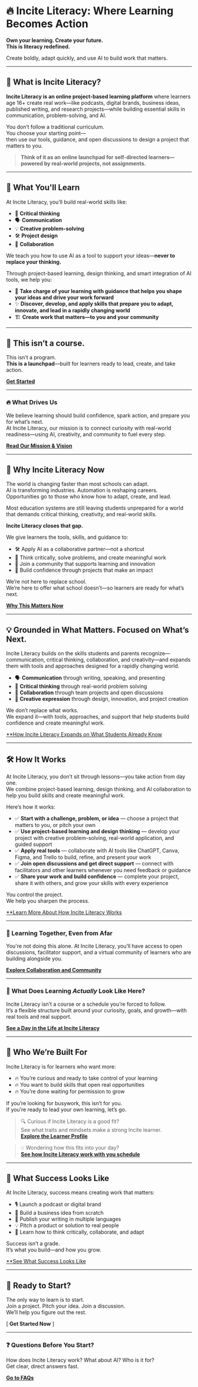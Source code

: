 
# 🔥 Incite Literacy: Where Learning Becomes Action

**Own your learning. Create your future.**  
**This is literacy redefined.**  

Create boldly, adapt quickly, and use AI to build work that matters.

---

## 🧩 What is Incite Literacy?

**Incite Literacy is an online project-based learning platform** where learners age 16+ create real work—like podcasts, digital brands, business ideas, published writing, and research projects—while building essential skills in communication, problem-solving, and AI.

You don’t follow a traditional curriculum.  
You choose your starting point—  
then use our tools, guidance, and open discussions to design a project that matters to you.

> **Think of it as an online launchpad for self-directed learners—powered by real-world projects, not assignments.**

---

## 💪 What You'll Learn

At Incite Literacy, you’ll build real-world skills like:

- 🧠 **Critical thinking**  
- 🗣️ **Communication**  
- 💡 **Creative problem-solving**  
- 🛠️ **Project design**  
- 🤝 **Collaboration**

We teach you how to use AI as a tool to support your ideas—**never to replace your thinking.**

Through project-based learning, design thinking, and smart integration of AI tools, we help you:  
- 🔑 **Take charge of your learning with guidance that helps you shape your ideas and drive your work forward**  
- ✨ **Discover, develop, and apply skills that prepare you to adapt, innovate, and lead in a rapidly changing world**  
- 🏗️ **Create work that matters—to you and your community**  

---

## 🚀 This isn’t a course.  
This isn’t a program.  
**This is a launchpad**—built for learners ready to lead, create, and take action.

[**Get Started**](Getting-started.md)


---
### 🔥 What Drives Us  
We believe learning should build confidence, spark action, and prepare you for what’s next.  
At Incite Literacy, our mission is to connect curiosity with real-world readiness—using AI, creativity, and community to fuel every step.  

[**Read Our Mission & Vision**](Mission-vision.md)

---
## 🧭 Why Incite Literacy Now  

The world is changing faster than most schools can adapt.  
AI is transforming industries. Automation is reshaping careers.  
Opportunities go to those who know how to adapt, create, and lead.  

Most education systems are still leaving students unprepared for a world that demands critical thinking, creativity, and real-world skills.  

**Incite Literacy closes that gap.**  

We give learners the tools, skills, and guidance to:  
- 🛠️ Apply AI as a collaborative partner—not a shortcut  
- 🧠 Think critically, solve problems, and create meaningful work  
- 🤝 Join a community that supports learning and innovation  
- 🚀 Build confidence through projects that make an impact  

We’re not here to replace school.  
We’re here to offer what school doesn’t—so learners are ready for what’s next.  

 [**Why This Matters Now**](Website/Why-incite-literacy-now.md)

---

## 💡 Grounded in What Matters. Focused on What’s Next.  

Incite Literacy builds on the skills students and parents recognize—communication, critical thinking, collaboration, and creativity—and expands them with tools and approaches designed for a rapidly changing world.  

- 🗣️ **Communication** through writing, speaking, and presenting  
- 🧠 **Critical thinking** through real-world problem solving  
- 🤝 **Collaboration** through team projects and open discussions  
- 🎨 **Creative expression** through design, innovation, and project creation  

We don’t replace what works.  
We expand it—with tools, approaches, and support that help students build confidence and create meaningful work.  

[**How Incite Literacy Expands on What Students Already Know](Core-competencies-aligned.md)

---

## 🛠️ How It Works  

At Incite Literacy, you don’t sit through lessons—you take action from day one.  
We combine project-based learning, design thinking, and AI collaboration to help you build skills and create meaningful work.  

Here’s how it works:  
- ✅ **Start with a challenge, problem, or idea** — choose a project that matters to you, or pitch your own  
- ✅ **Use project-based learning and design thinking** — develop your project with creative problem-solving, real-world application, and guided support  
- ✅ **Apply real tools** — collaborate with AI tools like ChatGPT, Canva, Figma, and Trello to build, refine, and present your work  
- ✅ **Join open discussions and get direct support** — connect with facilitators and other learners whenever you need feedback or guidance  
- ✅ **Share your work and build confidence** — complete your project, share it with others, and grow your skills with every experience  

You control the project.  
We help you sharpen the process.  

[**Learn More About How Incite Literacy Works](How-it-works.md)

---

### 🤝 Learning Together, Even from Afar  
You're not doing this alone. At Incite Literacy, you’ll have access to open discussions, facilitator support, and a virtual community of learners who are building alongside you.  

[**Explore Collaboration and Community**](Community-collaboration.md)

---

### 📅 What Does Learning *Actually* Look Like Here?  
Incite Literacy isn’t a course or a schedule you’re forced to follow.  
It’s a flexible structure built around your curiosity, goals, and growth—with real tools and real support.

[**See a Day in the Life at Incite Literacy**](Daily-schedule.md)

---

## 🎯 Who We’re Built For  

Incite Literacy is for learners who want more:  
- 🔥 You’re curious and ready to take control of your learning  
- 🔥 You want to build skills that open real opportunities  
- 🔥 You’re done waiting for permission to grow  

If you’re looking for busywork, this isn’t for you.  
If you’re ready to lead your own learning, let’s go.  

> 🔍 Curious if Incite Literacy is a good fit?  
> See what traits and mindsets make a strong Incite learner.  
> [**Explore the Learner Profile**](learner-profile.md)

> 💡 Wondering how this fits into your day?  
> [**See how Incite Literacy work with you schedule**](Where-incite-literacy-fits-website-2.md)

---
## 🏁 What Success Looks Like  

At Incite Literacy, success means creating work that matters:  
- 🎙️ Launch a podcast or digital brand  
- 💼 Build a business idea from scratch  
- 📝 Publish your writing in multiple languages  
- 💡 Pitch a product or solution to real people  
- 🤝 Learn how to think critically, collaborate, and adapt  

Success isn’t a grade.  
It’s what you build—and how you grow.  

[**See What Success Looks Like](What-success-looks-like.md)

---

## 🚀 Ready to Start?  

The only way to learn is to start.  
Join a project. Pitch your idea. Join a discussion.  
We’ll help you figure out the rest.  

[ **Get Started Now** ] 

---
### ❓ Questions Before You Start?  
How does Incite Literacy work? What about AI? Who is it for?  
Get clear, direct answers fast.  

[**Go to FAQs**](FAQ-draft-2.md)